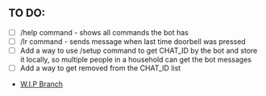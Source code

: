 ## TO DO:
- [ ] /help command - shows all commands the bot has
- [ ] /lr command - sends message when last time doorbell was pressed
- [ ] Add a way to use /setup command to get CHAT_ID by the bot and store it locally, so multiple people in a household can get the bot messages
- [ ] Add a way to get removed from the CHAT_ID list
- [W.I.P Branch](https://github.com/SimpliAj/PiBellBot/tree/multiple_chat_ids)
